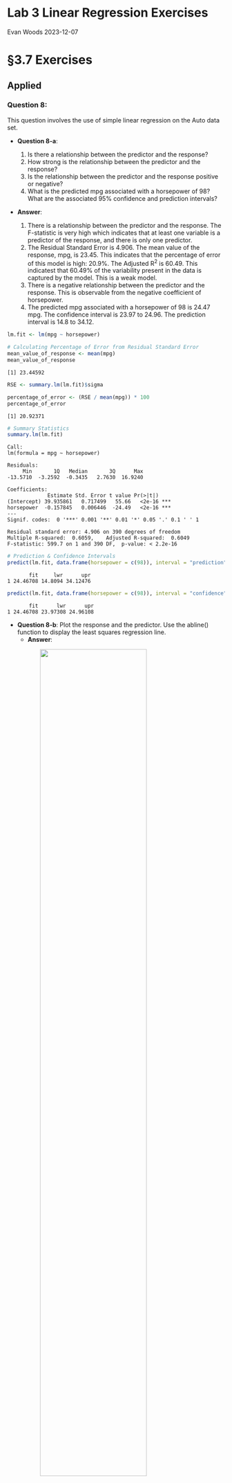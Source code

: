 Lab 3 Linear Regression Exercises
================
Evan Woods
2023-12-07

# §3.7 Exercises

<!-- ## Conceptual -->
<!-- ### Question 7: -->
<!-- ## Getting started with equations -->
<!-- We can write fractions: $\frac{2}{3}$. We can also handle things like estimated population growth rate, e.g., $\hat{\lambda}=1.02$. And, $\sqrt{4}=2$. -->
<!-- $$\alpha, \beta,  \gamma, \Gamma$$ -->
<!-- $$a \pm b$$ -->
<!-- $$x \ge 15$$ -->
<!-- $$a_i \ge 0~~~\forall i$$ -->
<!-- ## Matrix -->
<!-- $$A_{m,n} = -->
<!--  \begin{pmatrix} -->
<!--   a_{1,1} & a_{1,2} & \cdots & a_{1,n} \\ -->
<!--   a_{2,1} & a_{2,2} & \cdots & a_{2,n} \\ -->
<!--   \vdots  & \vdots  & \ddots & \vdots  \\ -->
<!--   a_{m,1} & a_{m,2} & \cdots & a_{m,n} -->
<!--  \end{pmatrix}$$ -->

## Applied

### Question 8:

This question involves the use of simple linear regression on the Auto
data set.

- **Question 8-a**:

  1.  Is there a relationship between the predictor and the response?
  2.  How strong is the relationship between the predictor and the
      response?
  3.  Is the relationship between the predictor and the response
      positive or negative?
  4.  What is the predicted mpg associated with a horsepower of 98? What
      are the associated 95% confidence and prediction intervals?

- **Answer**:

  1.  There is a relationship between the predictor and the response.
      The F-statistic is very high which indicates that at least one
      variable is a predictor of the response, and there is only one
      predictor.
  2.  The Residual Standard Error is 4.906. The mean value of the
      response, mpg, is 23.45. This indicates that the percentage of
      error of this model is high: 20.9%. The Adjusted R<sup>2</sup> is
      60.49. This indicatest that 60.49% of the variability present in
      the data is captured by the model. This is a weak model.
  3.  There is a negative relationship between the predictor and the
      response. This is observable from the negative coefficient of
      horsepower.
  4.  The predicted mpg associated with a horsepower of 98 is 24.47 mpg.
      The confidence interval is 23.97 to 24.96. The prediction interval
      is 14.8 to 34.12.

``` r
lm.fit <- lm(mpg ~ horsepower)

# Calculating Percentage of Error from Residual Standard Error
mean_value_of_response <- mean(mpg)
mean_value_of_response
```

    [1] 23.44592

``` r
RSE <- summary.lm(lm.fit)$sigma

percentage_of_error <- (RSE / mean(mpg)) * 100
percentage_of_error
```

    [1] 20.92371

``` r
# Summary Statistics
summary.lm(lm.fit)
```


    Call:
    lm(formula = mpg ~ horsepower)

    Residuals:
         Min       1Q   Median       3Q      Max 
    -13.5710  -3.2592  -0.3435   2.7630  16.9240 

    Coefficients:
                 Estimate Std. Error t value Pr(>|t|)    
    (Intercept) 39.935861   0.717499   55.66   <2e-16 ***
    horsepower  -0.157845   0.006446  -24.49   <2e-16 ***
    ---
    Signif. codes:  0 '***' 0.001 '**' 0.01 '*' 0.05 '.' 0.1 ' ' 1

    Residual standard error: 4.906 on 390 degrees of freedom
    Multiple R-squared:  0.6059,    Adjusted R-squared:  0.6049 
    F-statistic: 599.7 on 1 and 390 DF,  p-value: < 2.2e-16

``` r
# Prediction & Confidence Intervals
predict(lm.fit, data.frame(horsepower = c(98)), interval = "prediction")
```

           fit     lwr      upr
    1 24.46708 14.8094 34.12476

``` r
predict(lm.fit, data.frame(horsepower = c(98)), interval = "confidence")
```

           fit      lwr      upr
    1 24.46708 23.97308 24.96108

- **Question 8-b**: Plot the response and the predictor. Use the
  abline() function to display the least squares regression line.
  - **Answer**:

<img src="Lab_3_Linear_Regression_Exercises_files/figure-gfm/unnamed-chunk-8-1.png" width="70%" style="display: block; margin: auto;" />

- **Question 8-c**: Use the plot() function to produce diagnostic plots
  of the least squares regression fit.
  - **Answer**: There are two or more points with high leverage. There
    is heteroskedasticity in the residuals. There appears to be a
    non-linearity in the data after observing the Residuals vs Fitted
    plot. There are multiple outliers in the dataset.

<img src="Lab_3_Linear_Regression_Exercises_files/figure-gfm/unnamed-chunk-9-1.png" width="70%" style="display: block; margin: auto;" /><img src="Lab_3_Linear_Regression_Exercises_files/figure-gfm/unnamed-chunk-9-2.png" width="70%" style="display: block; margin: auto;" /><img src="Lab_3_Linear_Regression_Exercises_files/figure-gfm/unnamed-chunk-9-3.png" width="70%" style="display: block; margin: auto;" /><img src="Lab_3_Linear_Regression_Exercises_files/figure-gfm/unnamed-chunk-9-4.png" width="70%" style="display: block; margin: auto;" />

    There appears to be a non-linearity in the data shown from the following plot:
    Residuals vs Fitted.

    There is heteroskedasticity in the residuals shown by the Residuals vs. Fitted
    plot. The non-constant Variance is also visible be the Q-Q Reisdual plot where
    points 331, 328, & 321 do not have constant variance.

<img src="Lab_3_Linear_Regression_Exercises_files/figure-gfm/unnamed-chunk-10-1.png" width="70%" style="display: block; margin: auto;" />

**Detecting outliers**:

``` r
# Detecting Outliers
lm.fit$model <- lm.fit$model %>% mutate(row_n = row_number()) 
outliers <- subset(lm.fit$model, rstudent(lm.fit) > 3 | rstudent(lm.fit) < -3)
```

    There are 2 outliers. They are observations 321 and 328.

**Identifying the high-leverage point**:

``` r
# Identifying high-leverage point
p <- ncol(lm.fit$model)
n <- nrow(lm.fit$model)

# High-Leverage: value > 3 * (p number of parameters) / (n number of observations)
high_leverage_cutoff <- (3*p/n)

# Identifying high-leverage values
lm.hatvalues <- hatvalues(lm.fit)
high_leverage_values <- lm.hatvalues[lm.hatvalues > high_leverage_cutoff]
```

    The cutoff value for high-leverage is 0.023 given 3 predictors and 392
    observations.

    There are 8 values with high-leverage with respect to the cutoff value of 0.023.
    Observations 14, 9, and 116 are displayed as high-leverage on the following
    plot: Residuals Vs. Leverage. Their values are as follows:

             7          8          9         14         26         94         95 
    0.02559171 0.02364053 0.02762920 0.02762920 0.02364053 0.02364053 0.02762920 
           116 
    0.02975300 

**Model Summary Statistics After Removing the High-Leverage
Observation**:


    Call:
    lm(formula = auto_no_high_leverage$mpg ~ auto_no_high_leverage$horsepower)

    Residuals:
         Min       1Q   Median       3Q      Max 
    -13.6282  -3.2206  -0.2221   2.6869  16.8475 

    Coefficients:
                                      Estimate Std. Error t value Pr(>|t|)    
    (Intercept)                      40.191925   0.719252   55.88   <2e-16 ***
    auto_no_high_leverage$horsepower -0.160607   0.006488  -24.75   <2e-16 ***
    ---
    Signif. codes:  0 '***' 0.001 '**' 0.01 '*' 0.05 '.' 0.1 ' ' 1

    Residual standard error: 4.871 on 389 degrees of freedom
    Multiple R-squared:  0.6117,    Adjusted R-squared:  0.6107 
    F-statistic: 612.7 on 1 and 389 DF,  p-value: < 2.2e-16

    The R-squared value increased from 0.6059 to 0.6117 after removing the high
    leverage value! This indicates a model that captures more of the variability in
    the data.

### Question 9:

This question involves the use of multiple linear regression on the Auto
data set.

- **Question 9-a**: Produce a scatterplot matrix which includes all of
  the variables of the data set.
  - **Answer**:

Variables in Auto

    [1] "mpg"          "cylinders"    "displacement" "horsepower"   "weight"      
    [6] "acceleration" "year"         "origin"       "name"        

<img src="Lab_3_Linear_Regression_Exercises_files/figure-gfm/unnamed-chunk-19-1.png" width="70%" style="display: block; margin: auto;" />

- **Question 9-b**: Compute the matrix of correlations between the
  variables using the function cor(). You will need to exclude the name
  variable, which is qualitative.
  - **Answer**:

<!-- -->

                        mpg  cylinders displacement horsepower     weight
    mpg           1.0000000 -0.7776175   -0.8051269 -0.7784268 -0.8322442
    cylinders    -0.7776175  1.0000000    0.9508233  0.8429834  0.8975273
    displacement -0.8051269  0.9508233    1.0000000  0.8972570  0.9329944
    horsepower   -0.7784268  0.8429834    0.8972570  1.0000000  0.8645377
    weight       -0.8322442  0.8975273    0.9329944  0.8645377  1.0000000
    acceleration  0.4233285 -0.5046834   -0.5438005 -0.6891955 -0.4168392
    year          0.5805410 -0.3456474   -0.3698552 -0.4163615 -0.3091199
    origin        0.5652088 -0.5689316   -0.6145351 -0.4551715 -0.5850054
                 acceleration       year     origin
    mpg             0.4233285  0.5805410  0.5652088
    cylinders      -0.5046834 -0.3456474 -0.5689316
    displacement   -0.5438005 -0.3698552 -0.6145351
    horsepower     -0.6891955 -0.4163615 -0.4551715
    weight         -0.4168392 -0.3091199 -0.5850054
    acceleration    1.0000000  0.2903161  0.2127458
    year            0.2903161  1.0000000  0.1815277
    origin          0.2127458  0.1815277  1.0000000

- **Question 9-c**: Use the lm() function to perform a multiple linear
  regression with mpg as the response and all other variables except
  name as the predictors. Use the summary() function to print the
  results. Comment on the output.

1.  Is there a relationship between the predictors and the response?
2.  Which predictors appear to have a statistically significant
    relationship to the response?
3.  What does the coefficient for the year variable suggest?

- **Answer**:

<!-- -->


    Call:
    lm(formula = mpg ~ ., data = auto_no_name_col)

    Residuals:
        Min      1Q  Median      3Q     Max 
    -9.5903 -2.1565 -0.1169  1.8690 13.0604 

    Coefficients:
                   Estimate Std. Error t value Pr(>|t|)    
    (Intercept)  -17.218435   4.644294  -3.707  0.00024 ***
    cylinders     -0.493376   0.323282  -1.526  0.12780    
    displacement   0.019896   0.007515   2.647  0.00844 ** 
    horsepower    -0.016951   0.013787  -1.230  0.21963    
    weight        -0.006474   0.000652  -9.929  < 2e-16 ***
    acceleration   0.080576   0.098845   0.815  0.41548    
    year           0.750773   0.050973  14.729  < 2e-16 ***
    origin         1.426141   0.278136   5.127 4.67e-07 ***
    ---
    Signif. codes:  0 '***' 0.001 '**' 0.01 '*' 0.05 '.' 0.1 ' ' 1

    Residual standard error: 3.328 on 384 degrees of freedom
    Multiple R-squared:  0.8215,    Adjusted R-squared:  0.8182 
    F-statistic: 252.4 on 7 and 384 DF,  p-value: < 2.2e-16

    There is a relationship between the predictors and the response as indicated by
    the F-statistic of 252.4.

    Displacement, Weight, Year, and Origin all appear to have a statistically
    significant relationship to the response.

    The coefficient of the year variable suggests that for every year, miles per
    gallon increases by 0.750773.

- **Question 9-d**: Use the plot() function to produce diagnostic plots
  of the linear regression fit. Comment on any problems you see with the
  fit. Do the residual plots suggest any unusually large outliers? Does
  the leverage plot identify any observations with unusually high
  leverage?
  - **Answer**:

<img src="Lab_3_Linear_Regression_Exercises_files/figure-gfm/unnamed-chunk-25-1.png" width="70%" style="display: block; margin: auto;" /><img src="Lab_3_Linear_Regression_Exercises_files/figure-gfm/unnamed-chunk-25-2.png" width="70%" style="display: block; margin: auto;" /><img src="Lab_3_Linear_Regression_Exercises_files/figure-gfm/unnamed-chunk-25-3.png" width="70%" style="display: block; margin: auto;" /><img src="Lab_3_Linear_Regression_Exercises_files/figure-gfm/unnamed-chunk-25-4.png" width="70%" style="display: block; margin: auto;" /><img src="Lab_3_Linear_Regression_Exercises_files/figure-gfm/unnamed-chunk-25-5.png" width="70%" style="display: block; margin: auto;" />

    There are two outliers in this data as observed in the following plot:
    Studentized Residuals Vs. Fitted Values. There is heteroskedasticity as seen
    in the Residuals vs Fitted plot and the Q-Q plot. There is a high-leverage
    observation observable in the plot Residuals vs Leverage. There is a
    non-linearity observable in the Residuals vs Fitted plot.

- **Question 9-e**: User the \* and : symbols to fit linear models with
  interaction effects. Do any interactions appear to be statistically
  significant?
  - **Answer**:

<!-- -->

    The following interactions have significant relationships with respect to mpg:
    year and weight, horsepower and cylinders, and horsepower and displacement.


    Call:
    lm(formula = mpg ~ horsepower * displacement, data = auto)

    Residuals:
         Min       1Q   Median       3Q      Max 
    -10.9391  -2.3373  -0.5816   2.1698  17.5771 

    Coefficients:
                              Estimate Std. Error t value Pr(>|t|)    
    (Intercept)              5.305e+01  1.526e+00   34.77   <2e-16 ***
    horsepower              -2.343e-01  1.959e-02  -11.96   <2e-16 ***
    displacement            -9.805e-02  6.682e-03  -14.67   <2e-16 ***
    horsepower:displacement  5.828e-04  5.193e-05   11.22   <2e-16 ***
    ---
    Signif. codes:  0 '***' 0.001 '**' 0.01 '*' 0.05 '.' 0.1 ' ' 1

    Residual standard error: 3.944 on 388 degrees of freedom
    Multiple R-squared:  0.7466,    Adjusted R-squared:  0.7446 
    F-statistic:   381 on 3 and 388 DF,  p-value: < 2.2e-16


    Call:
    lm(formula = mpg ~ weight * year, data = auto)

    Residuals:
        Min      1Q  Median      3Q     Max 
    -8.0397 -1.9956 -0.0983  1.6525 12.9896 

    Coefficients:
                  Estimate Std. Error t value Pr(>|t|)    
    (Intercept) -1.105e+02  1.295e+01  -8.531 3.30e-16 ***
    weight       2.755e-02  4.413e-03   6.242 1.14e-09 ***
    year         2.040e+00  1.718e-01  11.876  < 2e-16 ***
    weight:year -4.579e-04  5.907e-05  -7.752 8.02e-14 ***
    ---
    Signif. codes:  0 '***' 0.001 '**' 0.01 '*' 0.05 '.' 0.1 ' ' 1

    Residual standard error: 3.193 on 388 degrees of freedom
    Multiple R-squared:  0.8339,    Adjusted R-squared:  0.8326 
    F-statistic: 649.3 on 3 and 388 DF,  p-value: < 2.2e-16


    Call:
    lm(formula = mpg ~ cylinders * horsepower, data = auto)

    Residuals:
         Min       1Q   Median       3Q      Max 
    -11.5862  -2.1945  -0.5617   1.9541  16.3329 

    Coefficients:
                          Estimate Std. Error t value Pr(>|t|)    
    (Intercept)          72.815097   3.071314  23.708   <2e-16 ***
    cylinders            -6.492462   0.510560 -12.716   <2e-16 ***
    horsepower           -0.416007   0.034521 -12.051   <2e-16 ***
    cylinders:horsepower  0.047247   0.004732   9.984   <2e-16 ***
    ---
    Signif. codes:  0 '***' 0.001 '**' 0.01 '*' 0.05 '.' 0.1 ' ' 1

    Residual standard error: 4.094 on 388 degrees of freedom
    Multiple R-squared:  0.727, Adjusted R-squared:  0.7249 
    F-statistic: 344.4 on 3 and 388 DF,  p-value: < 2.2e-16

- **Question 9-f**: Try a few different combinations of the variables
  such as log(X), √(X), X<sup>2</sup>. Comment on your findings.
  - **Answer**:

<!-- -->

    Three transformations were performed on weight: the log, square root, and the
    square of weight. These transformations yielded R-squared values that were
    highest with the log transformation of the weight. The log transformation model
    furthmore exhibited improved values with respect to F-statistics and Residual
    Standard Error. The transformed weight is a significant indicator of mpg in all
    three transformed linear models.


    Call:
    lm(formula = mpg ~ log(weight), data = auto)

    Residuals:
         Min       1Q   Median       3Q      Max 
    -12.4315  -2.6752  -0.2888   1.9429  16.0136 

    Coefficients:
                Estimate Std. Error t value Pr(>|t|)    
    (Intercept) 209.9433     6.0002   34.99   <2e-16 ***
    log(weight) -23.4317     0.7534  -31.10   <2e-16 ***
    ---
    Signif. codes:  0 '***' 0.001 '**' 0.01 '*' 0.05 '.' 0.1 ' ' 1

    Residual standard error: 4.189 on 390 degrees of freedom
    Multiple R-squared:  0.7127,    Adjusted R-squared:  0.7119 
    F-statistic: 967.3 on 1 and 390 DF,  p-value: < 2.2e-16


    Call:
    lm(formula = mpg ~ sqrt(weight), data = auto)

    Residuals:
         Min       1Q   Median       3Q      Max 
    -12.2402  -2.9005  -0.3708   2.0791  16.2296 

    Coefficients:
                 Estimate Std. Error t value Pr(>|t|)    
    (Intercept)  69.67218    1.52649   45.64   <2e-16 ***
    sqrt(weight) -0.85560    0.02797  -30.59   <2e-16 ***
    ---
    Signif. codes:  0 '***' 0.001 '**' 0.01 '*' 0.05 '.' 0.1 ' ' 1

    Residual standard error: 4.239 on 390 degrees of freedom
    Multiple R-squared:  0.7058,    Adjusted R-squared:  0.705 
    F-statistic: 935.4 on 1 and 390 DF,  p-value: < 2.2e-16


    Call:
    lm(formula = mpg ~ I(weight^2), data = auto)

    Residuals:
         Min       1Q   Median       3Q      Max 
    -11.2813  -3.1744  -0.4708   2.2708  17.2506 

    Coefficients:
                  Estimate Std. Error t value Pr(>|t|)    
    (Intercept)  3.447e+01  4.708e-01   73.22   <2e-16 ***
    I(weight^2) -1.150e-06  4.266e-08  -26.96   <2e-16 ***
    ---
    Signif. codes:  0 '***' 0.001 '**' 0.01 '*' 0.05 '.' 0.1 ' ' 1

    Residual standard error: 4.619 on 390 degrees of freedom
    Multiple R-squared:  0.6507,    Adjusted R-squared:  0.6498 
    F-statistic: 726.6 on 1 and 390 DF,  p-value: < 2.2e-16

### Question 10:

This question should be answered using the Carseats data set.

- **Question 10-a**: Fit a multiple regression model to fit Sales using
  Price, Urban, and US.
  - **Answer**:
